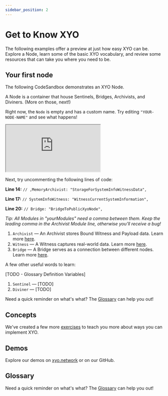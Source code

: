 ```yaml
---
sidebar_position: 2
---
```


# Get to Know XYO

The following examples offer a preview at just how easy XYO can be. Explore a Node, learn some of the basic XYO vocabulary, and review some resources that can take you where you need to be.

## Your first node

The following CodeSandbox demonstrates an XYO Node.

A Node is a container that house Sentinels, Bridges, Archivists, and Diviners. (More on those, next!)

Right now, the `Node` is empty and has a custom name. Try editing `"YOUR-NODE-NAME"` and see what happens!

<iframe src="https://codesandbox.io/embed/exercise-1-xyo-documentation-rivjgc?codemirror=1&fontsize=14&hidenavigation=1&theme=dark&hidedevtools=1"
className="code-sandbox-div"
     title="Exercise 1 XYO Documentation"
     allow="accelerometer; ambient-light-sensor; camera; encrypted-media; geolocation; gyroscope; hid; microphone; midi; payment; usb; vr; xr-spatial-tracking"
     sandbox="allow-forms allow-modals allow-popups allow-presentation allow-same-origin allow-scripts"
   ></iframe>
   
Next, try uncommenting the following lines of code:

**Line 14:** `// ,MemoryArchivist: "StorageForSystemInfoWitnessData",`

**Line 17:** `// SystemInfoWitness: "WitnessCurrentSystemInformation",`

**Line 20:** `// Bridge: "BridgeToPublicXyoNode",`

_Tip: All Modules in "yourModules" need a comma between them. Keep the leading comma in the Archivist Module line, otherwise you'll receive a bug!_

1. `Archivist` — An Archivist stores Bound Witness and Payload data. Learn more [here](/glossary#archivist).
2. `Witness` — A Witness captures real-world data. Learn more [here](/glossary#witness).
3. `Bridge` — A Bridge serves as a connection between different nodes. Learn more [here](/glossary#bridge).

A few other useful words to learn:

[TODO - Glossary Definition Variables]

1. `Sentinel` — [TODO]
2. `Diviner` — [TODO]

Need a quick reminder on what's what? The [Glossary](/glossary) can help you out!

## Concepts

We've created a few more [exercises](/getting-started-developer/concepts) to teach you more about ways you can implement XYO.

## Demos

Explore our demos on [xyo.network](https://xyo.network/dapp) or on our GitHub.

## Glossary

Need a quick reminder on what's what? The [Glossary](/glossary) can help you out!
